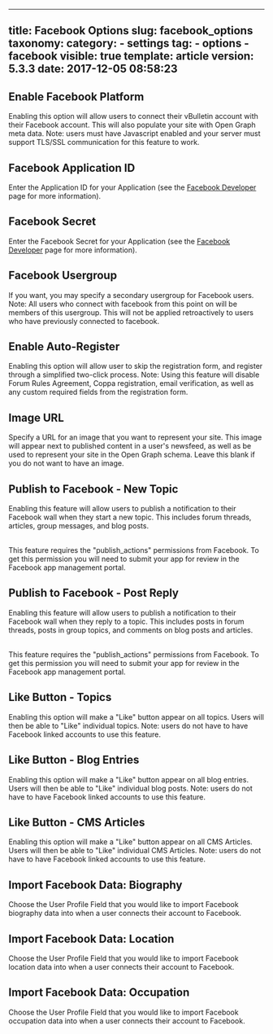 
---
title: Facebook Options
slug: facebook_options
taxonomy:
    category:
        - settings
    tag:
        - options
        - facebook
visible: true
template: article
version: 5.3.3
date: 2017-12-05 08:58:23
---

## Enable Facebook Platform
Enabling this option will allow users to connect their vBulletin account with their Facebook account. This will also populate your site with Open Graph meta data. Note: users must have Javascript enabled and your server must support TLS/SSL communication for this feature to work.

## Facebook Application ID
Enter the Application ID for your Application (see the <a href="http://www.facebook.com/developers/" target="_blank">Facebook Developer</a> page for more information).

## Facebook Secret
Enter the Facebook Secret for your Application (see the <a href="http://www.facebook.com/developers/" target="_blank">Facebook Developer</a> page for more information).

## Facebook Usergroup
If you want, you may specify a secondary usergroup for Facebook users. Note: All users who connect with facebook from this point on will be members of this usergroup. This will not be applied retroactively to users who have previously connected to facebook.

## Enable Auto-Register
Enabling this option will allow user to skip the registration form, and register through a simplified two-click process. Note: Using this feature will disable Forum Rules Agreement, Coppa registration, email verification, as well as any custom required fields from the registration form.

## Image URL
Specify a URL for an image that you want to represent your site. This image will appear next to published content in a user's newsfeed, as well as be used to represent your site in the Open Graph schema. Leave this blank if you do not want to have an image.

## Publish to Facebook - New Topic
Enabling this feature will allow users to publish a notification to their Facebook wall when they start a new topic.  This includes forum threads, articles, group messages, and blog posts.<br/><br/>

This feature requires the "publish_actions" permissions from Facebook.  To get this permission you will need to submit your app for review in the Facebook app management portal.

## Publish to Facebook - Post Reply
Enabling this feature will allow users to publish a notification to their Facebook wall when they reply to a topic.  This includes posts in forum threads, posts in group topics, and comments on blog posts and articles.<br/><br/>

This feature requires the "publish_actions" permissions from Facebook.  To get this permission you will need to submit your app for review in the Facebook app management portal.

## Like Button - Topics
Enabling this option will make a "Like" button appear on all topics. Users will then be able to "Like" individual topics. Note: users do not have to have Facebook linked accounts to use this feature.

## Like Button - Blog Entries
Enabling this option will make a "Like" button appear on all blog entries. Users will then be able to "Like" individual blog posts. Note: users do not have to have Facebook linked accounts to use this feature.

## Like Button - CMS Articles
Enabling this option will make a "Like" button appear on all CMS Articles. Users will then be able to "Like" individual CMS Articles. Note: users do not have to have Facebook linked accounts to use this feature.

## Import Facebook Data: Biography
Choose the User Profile Field that you would like to import Facebook biography data into when a user connects their account to Facebook.

## Import Facebook Data: Location
Choose the User Profile Field that you would like to import Facebook location data into when a user connects their account to Facebook.

## Import Facebook Data: Occupation
Choose the User Profile Field that you would like to import Facebook occupation data into when a user connects their account to Facebook.



